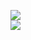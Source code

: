 [![](https://img.shields.io/badge/Made%20With-Github%20Spray-lightgrey.svg?style=for-the-badge&logo=github)](https://github.com/Annihil/github-spray#18938)  
[![](https://i.imgur.com/2DrTn0Z.gif)](https://github.com/Annihil/github-spray)